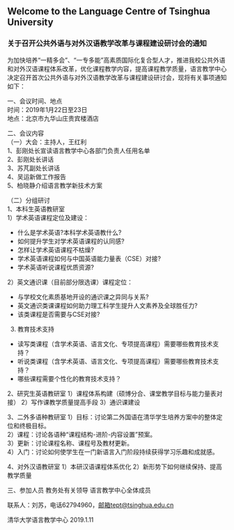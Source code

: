 ## Welcome to the Language Centre of Tsinghua University

### 关于召开公共外语与对外汉语教学改革与课程建设研讨会的通知

为加快培养“一精多会”、“一专多能”高素质国际化复合型人才，推进我校公共外语和对外汉语课程体系改革，优化课程教学内容，提高课程教学质量，语言教学中心决定召开首次公共外语与对外汉语教学改革与课程建设研讨会，现将有关事项通知如下：

一、会议时间、地点<br>
时间：2019年1月22日至23日<br>
地点：北京市九华山庄贵宾楼酒店<br>

二、会议内容<br>
（一）大会：主持人，王红利<br>
1、彭刚处长宣读语言教学中心各部门负责人任用名单<br>
2、彭刚处长讲话<br>
3、苏芃副处长讲话<br>
4、吴运新做工作报告<br>
5、柏晓静介绍语言教学新技术方案<br>

（二）分组研讨<br>
1、本科生英语教研室<br>
1）学术英语课程定位及建设：
+ 什么是学术英语?本科学术英语教什么?
+ 如何提升学生对学术英语课程的认同感?
+ 怎样让学术英语课程不枯燥?
+ 学术英语课程如何与中国英语能力量表（CSE）对接?
+ 学术英语听说课程优质资源?

2）英文通识课（目前部分限选课）课程定位：<br>
+ 与学校文化素质基地开设的通识课之异同与关系?
+ 英文通识类课课程如何助力理工科学生提升人文素养及全球胜任力?
+ 该类课程是否需要与CSE对接?

3) 教育技术支持<br>
+ 读写类课程（含学术英语、语言文化、专项提高课程）需要哪些教育技术支持？
+ 听说类课程（含学术英语、语言文化、专项提高课程）需要哪些教育技术支持？
+ 哪些课程需要个性化的教育技术支持？

2、研究生英语教研室
1）课程体系构建（硕博分合、课堂教学目标与能力量表对接）
2）写作课教学质量提高手段
3）通识课建设

3、二外多语种教研室
1）目标：讨论第二外国语在清华学生培养方案中的整体定位和终极目标。       
2）课程：讨论各语种“课程结构-进阶-内容设置”预案。       
3）更新：讨论课程名称、课程号及教材更新。       
4）入门：讨论如何使学生在一门新语言入门阶段持续获得学习乐趣和成就感。

4、对外汉语教研室
1）本研汉语课程体系优化
2）新形势下如何继续保持、提高教学质量

三、参加人员
教务处有关领导
语言教学中心全体成员

联系人：刘苏，电话62794960，邮箱tept@tsinghua.edu.cn


清华大学语言教学中心
2019.1.11
